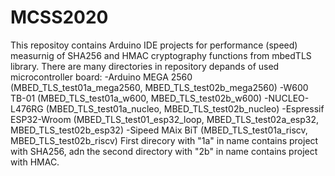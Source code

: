 # MCSS2020
 
This repositoy contains Arduino IDE projects for performance (speed) measurnig of SHA256 and HMAC cryptography functions from mbedTLS library. There are many directories in repository depands of used microcontroller board:
-Arduino MEGA 2560 (MBED_TLS_test01a_mega2560, MBED_TLS_test02b_mega2560)
-W600 TB-01 (MBED_TLS_test01a_w600, MBED_TLS_test02b_w600)
-NUCLEO-L476RG (MBED_TLS_test01a_nucleo, MBED_TLS_test02b_nucleo)
-Espressif ESP32-Wroom (MBED_TLS_test01_esp32_loop, MBED_TLS_test02a_esp32, MBED_TLS_test02b_esp32)
-Sipeed MAix BiT (MBED_TLS_test01a_riscv, MBED_TLS_test02b_riscv)
First direcory with "1a" in name contains project with SHA256, adn the second directory with "2b" in name contains project with HMAC.
